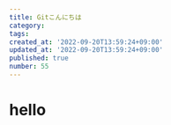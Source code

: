 ```yaml
---
title: Gitこんにちは
category: 
tags: 
created_at: '2022-09-20T13:59:24+09:00'
updated_at: '2022-09-20T13:59:24+09:00'
published: true
number: 55
---
```


# hello 
